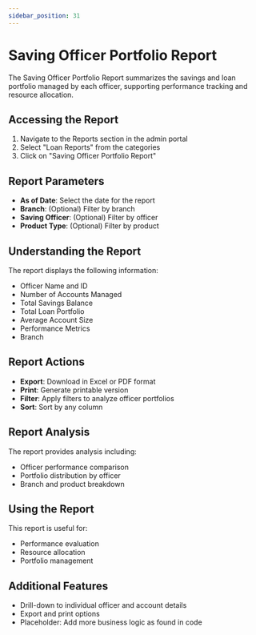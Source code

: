 ```yaml
---
sidebar_position: 31
---
```


# Saving Officer Portfolio Report

The Saving Officer Portfolio Report summarizes the savings and loan portfolio managed by each officer, supporting performance tracking and resource allocation.

## Accessing the Report

1. Navigate to the Reports section in the admin portal
2. Select "Loan Reports" from the categories
3. Click on "Saving Officer Portfolio Report"

## Report Parameters

- **As of Date**: Select the date for the report
- **Branch**: (Optional) Filter by branch
- **Saving Officer**: (Optional) Filter by officer
- **Product Type**: (Optional) Filter by product

## Understanding the Report

The report displays the following information:

- Officer Name and ID
- Number of Accounts Managed
- Total Savings Balance
- Total Loan Portfolio
- Average Account Size
- Performance Metrics
- Branch

## Report Actions

- **Export**: Download in Excel or PDF format
- **Print**: Generate printable version
- **Filter**: Apply filters to analyze officer portfolios
- **Sort**: Sort by any column

## Report Analysis

The report provides analysis including:
- Officer performance comparison
- Portfolio distribution by officer
- Branch and product breakdown

## Using the Report

This report is useful for:
- Performance evaluation
- Resource allocation
- Portfolio management

## Additional Features

- Drill-down to individual officer and account details
- Export and print options
- Placeholder: Add more business logic as found in code 
